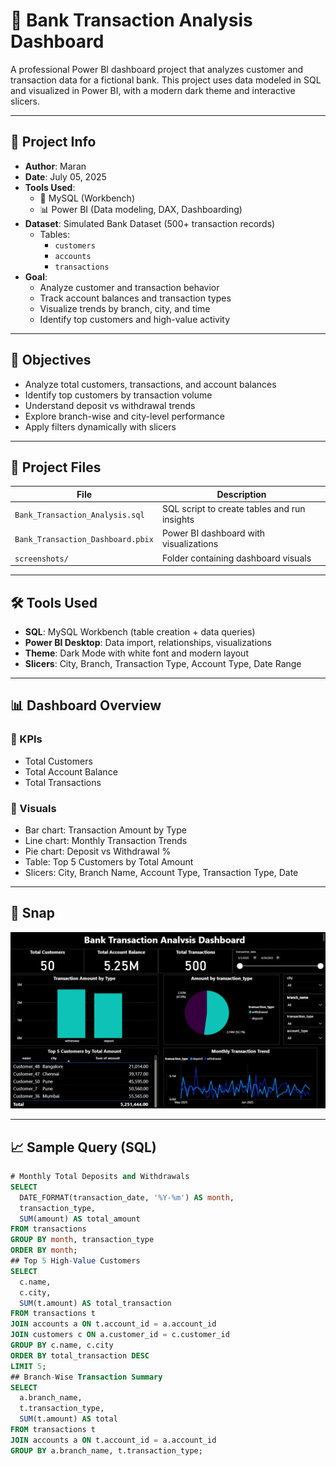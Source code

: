 # 💼 Bank Transaction Analysis Dashboard

A professional Power BI dashboard project that analyzes customer and transaction data for a fictional bank. This project uses data modeled in SQL and visualized in Power BI, with a modern dark theme and interactive slicers.

---
## 📌 Project Info

- **Author**: Maran  
- **Date**: July 05, 2025  
- **Tools Used**:
  - 🐬 MySQL (Workbench)
  - 📊 Power BI (Data modeling, DAX, Dashboarding)
- **Dataset**: Simulated Bank Dataset (500+ transaction records)
  - Tables:
    - `customers`
    - `accounts`
    - `transactions`
- **Goal**:
  - Analyze customer and transaction behavior
  - Track account balances and transaction types
  - Visualize trends by branch, city, and time
  - Identify top customers and high-value activity

---

## 📌 Objectives
- Analyze total customers, transactions, and account balances
- Identify top customers by transaction volume
- Understand deposit vs withdrawal trends
- Explore branch-wise and city-level performance
- Apply filters dynamically with slicers

---

## 📁 Project Files
| File | Description |
|------|-------------|
| `Bank_Transaction_Analysis.sql` | SQL script to create tables and run insights |
| `Bank_Transaction_Dashboard.pbix` | Power BI dashboard with visualizations |
| `screenshots/` | Folder containing dashboard visuals |

---

## 🛠️ Tools Used
- **SQL**: MySQL Workbench (table creation + data queries)
- **Power BI Desktop**: Data import, relationships, visualizations
- **Theme**: Dark Mode with white font and modern layout
- **Slicers**: City, Branch, Transaction Type, Account Type, Date Range

---

## 📊 Dashboard Overview

### 🔹 KPIs
- Total Customers
- Total Account Balance
- Total Transactions

### 🔹 Visuals
- Bar chart: Transaction Amount by Type
- Line chart: Monthly Transaction Trends
- Pie chart: Deposit vs Withdrawal %
- Table: Top 5 Customers by Total Amount
- Slicers: City, Branch Name, Account Type, Transaction Type, Date

---

## 📸 Snap

![image alt](https://github.com/Sivamarank/Bank_Transaction_Analysis/blob/5725c138cf1cb92f1a11e6fc07060adaf5083e12/Screenshot%202025-07-05%20200026.png)

---

## 📈 Sample Query (SQL)
```sql
# Monthly Total Deposits and Withdrawals
SELECT
  DATE_FORMAT(transaction_date, '%Y-%m') AS month,
  transaction_type,
  SUM(amount) AS total_amount
FROM transactions
GROUP BY month, transaction_type
ORDER BY month;
## Top 5 High-Value Customers
SELECT
  c.name,
  c.city,
  SUM(t.amount) AS total_transaction
FROM transactions t
JOIN accounts a ON t.account_id = a.account_id
JOIN customers c ON a.customer_id = c.customer_id
GROUP BY c.name, c.city
ORDER BY total_transaction DESC
LIMIT 5;
## Branch-Wise Transaction Summary
SELECT
  a.branch_name,
  t.transaction_type,
  SUM(t.amount) AS total
FROM transactions t
JOIN accounts a ON t.account_id = a.account_id
GROUP BY a.branch_name, t.transaction_type;


